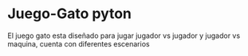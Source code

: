 # Juego-Gato pyton
El juego gato esta diseñado para jugar jugador vs jugador y jugador vs maquina, cuenta con diferentes escenarios
